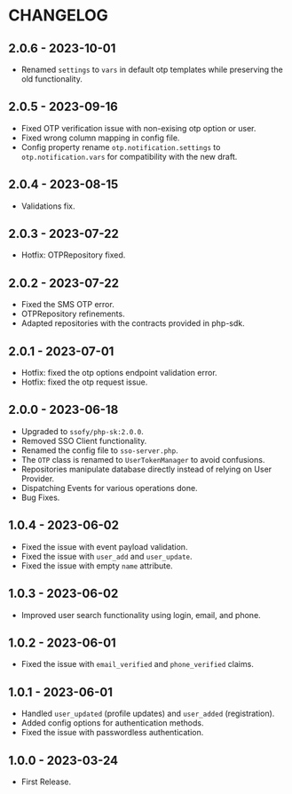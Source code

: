 # CHANGELOG

## 2.0.6 - 2023-10-01

* Renamed `settings` to `vars` in default otp templates while preserving the old functionality.

## 2.0.5 - 2023-09-16

* Fixed OTP verification issue with non-exising otp option or user.
* Fixed wrong column mapping in config file.
* Config property rename `otp.notification.settings` to `otp.notification.vars` for compatibility with the new draft.

## 2.0.4 - 2023-08-15

* Validations fix.

## 2.0.3 - 2023-07-22

* Hotfix: OTPRepository fixed.

## 2.0.2 - 2023-07-22

* Fixed the SMS OTP error.
* OTPRepository refinements.
* Adapted repositories with the contracts provided in php-sdk.

## 2.0.1 - 2023-07-01

* Hotfix: fixed the otp options endpoint validation error.
* Hotfix: fixed the otp request issue.

## 2.0.0 - 2023-06-18

* Upgraded to `ssofy/php-sk:2.0.0`.
* Removed SSO Client functionality.
* Renamed the config file to `sso-server.php`.
* The `OTP` class is renamed to `UserTokenManager` to avoid confusions.
* Repositories manipulate database directly instead of relying on User Provider.
* Dispatching Events for various operations done.
* Bug Fixes.

## 1.0.4 - 2023-06-02

* Fixed the issue with event payload validation.
* Fixed the issue with `user_add` and `user_update`.
* Fixed the issue with empty `name` attribute.

## 1.0.3 - 2023-06-02

* Improved user search functionality using login, email, and phone.

## 1.0.2 - 2023-06-01

* Fixed the issue with `email_verified` and `phone_verified` claims.

## 1.0.1 - 2023-06-01

* Handled `user_updated` (profile updates) and `user_added` (registration).
* Added config options for authentication methods.
* Fixed the issue with passwordless authentication.

## 1.0.0 - 2023-03-24

* First Release.
